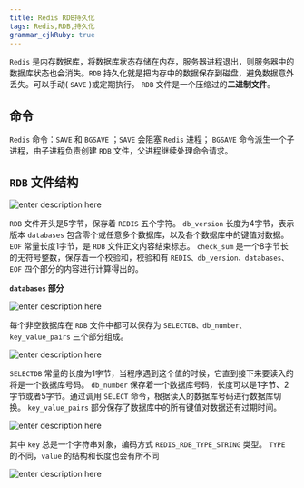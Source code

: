 ```yaml
---
title: Redis RDB持久化
tags: Redis,RDB,持久化
grammar_cjkRuby: true
---
```


`Redis` 是内存数据库，将数据库状态存储在内存，服务器进程退出，则服务器中的数据库状态也会消失。`RDB` 持久化就是把内存中的数据保存到磁盘，避免数据意外丢失。可以手动( `SAVE` )或定期执行。
`RDB` 文件是一个压缩过的**二进制文件**。

##  命令
`Redis` 命令：`SAVE` 和 `BGSAVE` ；`SAVE` 会阻塞 `Redis` 进程； `BGSAVE` 命令派生一个子进程，由子进程负责创建 `RDB` 文件，父进程继续处理命令请求。

##  `RDB` 文件结构
![enter description here][1]

`RDB` 文件开头是5字节，保存着 `REDIS` 五个字符。
`db_version` 长度为4字节，表示版本
`databases` 包含零个或任意多个数据库，以及各个数据库中的键值对数据。
`EOF` 常量长度1字节，是 `RDB` 文件正文内容结束标志。
`check_sum` 是一个8字节长的无符号整数，保存着一个校验和，校验和有 `REDIS、db_version、databases、EOF` 四个部分的内容进行计算得出的。

**`databases` 部分**

![enter description here][2]

每个非空数据库在 `RDB` 文件中都可以保存为 `SELECTDB、db_number、key_value_pairs` 三个部分组成。

![enter description here][3]

`SELECTDB` 常量的长度为1字节，当程序遇到这个值的时候，它直到接下来要读入的将是一个数据库号码。
`db_number` 保存着一个数据库号码，长度可以是1字节、2字节或者5字节。通过调用 `SELECT` 命令，根据读入的数据库号码进行数据库切换。
`key_value_pairs` 部分保存了数据库中的所有键值对数据还有过期时间。

![enter description here][4]

其中 `key` 总是一个字符串对象，编码方式 `REDIS_RDB_TYPE_STRING` 类型。
`TYPE` 的不同，`value` 的结构和长度也会有所不同

![enter description here][5]


  [1]: ./images/1465376404541.jpg "1465376404541.jpg"
  [2]: ./images/1465376756824.jpg "1465376756824.jpg"
  [3]: ./images/1465376838887.jpg "1465376838887.jpg"
  [4]: ./images/1465377384294.jpg "1465377384294.jpg"
  [5]: ./images/1465377427775.jpg "1465377427775.jpg"